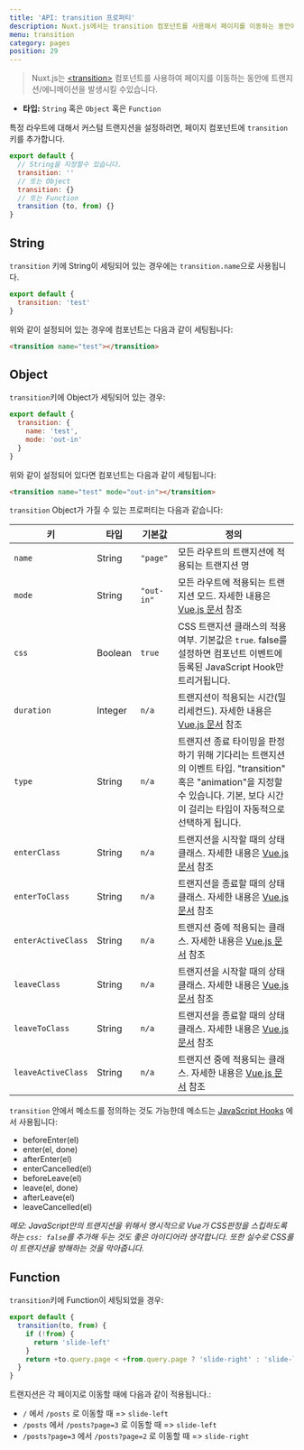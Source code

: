 ```yaml
---
title: 'API: transition 프로퍼티'
description: Nuxt.js에서는 transition 컴포넌트를 사용해서 페이지를 이동하는 동안에 트랜지션/애니메이션을 발생시킬 수 있습니다.
menu: transition
category: pages
position: 29
---
```


> Nuxt.js는 [&lt;transition&gt;](http://vuejs.org/v2/guide/transitions.html#Transitioning-Single-Elements-Components) 컴포넌트를 사용하여 페이지를 이동하는 동안에 트랜지션/에니메이션을 발생시킬 수있습니다.

- **타입:** `String` 혹은 `Object` 혹은 `Function`

특정 라우트에 대해서 커스텀 트랜지션을 설정하려면, 페이지 컴포넌트에 `transition` 키를 추가합니다.

```js
export default {
  // String을 지정할수 있습니다.
  transition: ''
  // 또는 Object
  transition: {}
  // 또는 Function
  transition (to, from) {}
}
```

## String

`transition` 키에 String이 세팅되어 있는 경우에는 `transition.name`으로 사용됩니다.

```js
export default {
  transition: 'test'
}
```

위와 같이 설정되어 있는 경우에 컴포넌트는 다음과 같이 세팅됩니다:

```html
<transition name="test"></transition>
```

## Object

`transition`키에 Object가 세팅되어 있는 경우:

```js
export default {
  transition: {
    name: 'test',
    mode: 'out-in'
  }
}
```

위와 같이 설정되어 있다면 컴포넌트는 다음과 같이 세팅됩니다:

```html
<transition name="test" mode="out-in"></transition>
```

`transition` Object가 가질 수 있는 프로퍼티는 다음과 같습니다:

| 키 | 타입 | 기본값 | 정의 |
| --- | --- | --- | --- |
| `name` | String | `"page"` | 모든 라우트의 트랜지션에 적용되는 트랜지션 명 |
| `mode` | String | `"out-in"` | 모든 라우트에 적용되는 트랜지션 모드. 자세한 내용은 [Vue.js 문서](http://vuejs.org/v2/guide/transitions.html#Transition-Modes) 참조 |
| `css` | Boolean | `true` | CSS 트랜지션 클래스의 적용 여부. 기본값은 `true`. false를 설정하면 컴포넌트 이벤트에 등록된 JavaScript Hook만 트리거됩니다. |
| `duration` | Integer | `n/a` | 트랜지션이 적용되는 시간(밀리세컨드). 자세한 내용은 [Vue.js 문서](https://vuejs.org/v2/guide/transitions.html#Explicit-Transition-Durations) 참조 |
| `type` | String | `n/a` | 트랜지션 종료 타이밍을 판정하기 위해 기다리는 트랜지션의 이벤트 타입. "transition" 혹은 "animation"을 지정할 수 있습니다. 기본, 보다 시간이 걸리는 타입이 자동적으로 선택하게 됩니다. |
| `enterClass` | String | `n/a` | 트랜지션을 시작할 때의 상태 클래스. 자세한 내용은 [Vue.js 문서](https://vuejs.org/v2/guide/transitions.html#Custom-Transition-Classes) 참조 |
| `enterToClass` | String | `n/a` | 트랜지션을 종료할 때의 상태 클래스. 자세한 내용은 [Vue.js 문서](https://vuejs.org/v2/guide/transitions.html#Custom-Transition-Classes) 참조 |
| `enterActiveClass` | String | `n/a` | 트랜지션 중에 적용되는 클래스. 자세한 내용은 [Vue.js 문서](https://vuejs.org/v2/guide/transitions.html#Custom-Transition-Classes) 참조 |
| `leaveClass` | String | `n/a` | 트랜지션을 시작할 때의 상태 클래스. 자세한 내용은 [Vue.js 문서](https://vuejs.org/v2/guide/transitions.html#Custom-Transition-Classes) 참조 |
| `leaveToClass` | String | `n/a` | 트랜지션을 종료할 때의 상태 클래스. 자세한 내용은 [Vue.js 문서](https://vuejs.org/v2/guide/transitions.html#Custom-Transition-Classes) 참조 |
| `leaveActiveClass` | String | `n/a` | 트랜지션 중에 적용되는 클래스. 자세한 내용은 [Vue.js 문서](https://vuejs.org/v2/guide/transitions.html#Custom-Transition-Classes) 참조 |

`transition` 안에서 메소드를 정의하는 것도 가능한데 메소드는 [JavaScript Hooks](https://vuejs.org/v2/guide/transitions.html#JavaScript-Hooks) 에서 사용됩니다:

- beforeEnter(el)
- enter(el, done)
- afterEnter(el)
- enterCancelled(el)
- beforeLeave(el)
- leave(el, done)
- afterLeave(el)
- leaveCancelled(el)

_메모: JavaScript만의 트랜지션을 위해서 명시적으로 Vue가 CSS판정을 스킵하도록 하는 `css: false`를 추가해 두는 것도 좋은 아이디어라 생각합니다. 또한 실수로 CSS룰이 트랜지션을 방해하는 것을 막아줍니다._

## Function

`transition`키에 Function이 세팅되었을 경우:

```js
export default {
  transition(to, from) {
    if (!from) {
      return 'slide-left'
    }
    return +to.query.page < +from.query.page ? 'slide-right' : 'slide-left'
  }
}
```

트랜지션은 각 페이지로 이동할 때에 다음과 같이 적용됩니다.:

- `/` 에서 `/posts` 로 이동할 때 => `slide-left`
- `/posts` 에서 `/posts?page=3` 로 이동할 때 => `slide-left`
- `/posts?page=3` 에서 `/posts?page=2` 로 이동할 때 => `slide-right`
